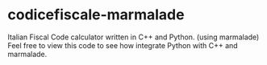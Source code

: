 codicefiscale-marmalade
=======================

Italian Fiscal Code calculator written in C++ and Python. (using marmalade)
Feel free to view this code to see how integrate Python with C++ and marmalade.
